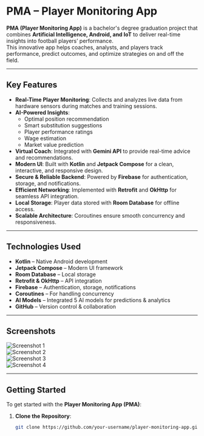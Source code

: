 # PMA – Player Monitoring App

**PMA (Player Monitoring App)** is a bachelor's degree graduation project that combines **Artificial Intelligence, Android, and IoT** to deliver real-time insights into football players’ performance.  
This innovative app helps coaches, analysts, and players track performance, predict outcomes, and optimize strategies on and off the field.  

---

## Key Features

- **Real-Time Player Monitoring**: Collects and analyzes live data from hardware sensors during matches and training sessions.  
- **AI-Powered Insights**:  
  - Optimal position recommendation  
  - Smart substitution suggestions  
  - Player performance ratings  
  - Wage estimation  
  - Market value prediction  
- **Virtual Coach**: Integrated with **Gemini API** to provide real-time advice and recommendations.  
- **Modern UI**: Built with **Kotlin** and **Jetpack Compose** for a clean, interactive, and responsive design.  
- **Secure & Reliable Backend**: Powered by **Firebase** for authentication, storage, and notifications.  
- **Efficient Networking**: Implemented with **Retrofit** and **OkHttp** for seamless API integration.  
- **Local Storage**: Player data stored with **Room Database** for offline access.  
- **Scalable Architecture**: Coroutines ensure smooth concurrency and responsiveness.  

---

## Technologies Used

- **Kotlin** – Native Android development  
- **Jetpack Compose** – Modern UI framework  
- **Room Database** – Local storage  
- **Retrofit & OkHttp** – API integration  
- **Firebase** – Authentication, storage, notifications  
- **Coroutines** – For handling concurrency  
- **AI Models** – Integrated 5 AI models for predictions & analytics  
- **GitHub** – Version control & collaboration  

---

## Screenshots

<!-- Replace the below links with your actual uploaded GitHub assets URLs -->
![Screenshot 1](https://github.com/user-attachments/assets/example1)  
![Screenshot 2](https://github.com/user-attachments/assets/example2)  
![Screenshot 3](https://github.com/user-attachments/assets/example3)  
![Screenshot 4](https://github.com/user-attachments/assets/example4)  

---

## Getting Started

To get started with the **Player Monitoring App (PMA)**:

1. **Clone the Repository**:  
   ```bash
   git clone https://github.com/your-username/player-monitoring-app.git
